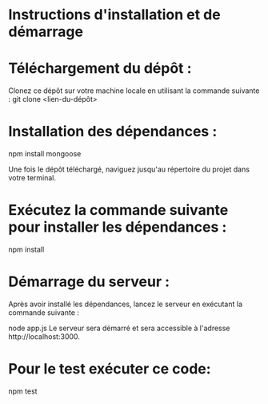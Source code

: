 # Instructions d'installation et de démarrage
# Téléchargement du dépôt :

Clonez ce dépôt sur votre machine locale en utilisant la commande suivante :
git clone <lien-du-dépôt>
# Installation des dépendances :
npm install mongoose

Une fois le dépôt téléchargé, naviguez jusqu'au répertoire du projet dans votre terminal.
# Exécutez la commande suivante pour installer les dépendances :

npm install
# Démarrage du serveur :

Après avoir installé les dépendances, lancez le serveur en exécutant la commande suivante :

node app.js
Le serveur sera démarré et sera accessible à l'adresse http://localhost:3000.
# Pour le test exécuter ce code:

npm test
